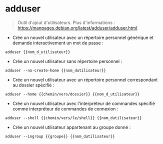 # adduser

> Outil d'ajout d'utilisateurs.
> Plus d'informations : <https://manpages.debian.org/latest/adduser/adduser.html>.

- Crée un nouvel utilisateur avec un répertoire personnel générique et demande interactivement un mot de passe :

`adduser {{nom_d_utilisateur}}`

- Crée un nouvel utilisateur sans répertoire personnel :

`adduser --no-create-home {{nom_dutilisateur}}`

- Crée un nouvel utilisateur avec un répertoire personnel correspondant au dossier spécifié :

`adduser --home {{chemin/vers/dossier}} {{nom_d_utilisateur}}`

- Crée un nouvel utilisateur avec l'interpréteur de commandes spécifié comme interpréteur de commandes de connexion :

`adduser --shell {{chemin/vers/le/shell}} {{nom_dutilisateur}}`

- Crée un nouvel utilisateur appartenant au groupe donné :

`adduser --ingroup {{groupe}} {{nom_dutilisateur}}`

